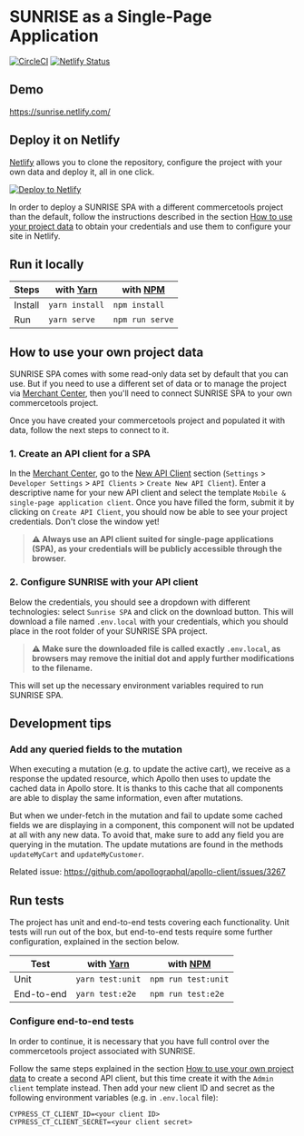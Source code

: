 # SUNRISE as a Single-Page Application

[![CircleCI](https://circleci.com/gh/commercetools/sunrise-spa.svg?style=svg)](https://circleci.com/gh/commercetools/sunrise-spa)
[![Netlify Status](https://api.netlify.com/api/v1/badges/40ae8067-e59d-4c71-a232-8f0b222bc291/deploy-status)](https://app.netlify.com/sites/sunrise/deploys)

## Demo
https://sunrise.netlify.com/

## Deploy it on Netlify
[Netlify](https://www.netlify.com/) allows you to clone the repository, configure the project with your own data and deploy it, all in one click.

[![Deploy to Netlify](https://www.netlify.com/img/deploy/button.svg)](https://app.netlify.com/start/deploy?repository=https://github.com/commercetools/sunrise-spa)

In order to deploy a SUNRISE SPA with a different commercetools project than the default, follow the instructions described in the section [How to use your project data](#how-to-use-your-project-data) to obtain your credentials and use them to configure your site in Netlify.

## Run it locally 

Steps   | with [Yarn](https://yarnpkg.com/)  | with [NPM](https://www.npmjs.com/) |
------- | ---------------------------------- | ---------------------------------- |
Install | `yarn install`                     | `npm install`                      |
Run     | `yarn serve`                       | `npm run serve`                    |


## How to use your own project data
SUNRISE SPA comes with some read-only data set by default that you can use. But if you need to use a different set of data or to manage the project via [Merchant Center](https://mc.commercetools.com/), then you'll need to connect SUNRISE SPA to your own commercetools project.

Once you have created your commercetools project and populated it with data, follow the next steps to connect to it.

### 1. Create an API client for a SPA
In the [Merchant Center](https://mc.commercetools.com/), go to the [New API Client](https://mc.commercetools.com/sunrise-spa-ci/settings/developer/api-clients/now) section (`Settings` > `Developer Settings` > `API Clients` > `Create New API Client`). Enter a descriptive name for your new API client and select the template `Mobile & single-page application client`. Once you have filled the form, submit it by clicking on `Create API Client`, you should now be able to see your project credentials. Don't close the window yet!

> **:warning: Always use an API client suited for single-page applications (SPA), as your credentials will be publicly accessible through the browser.**

### 2. Configure SUNRISE with your API client
Below the credentials, you should see a dropdown with different technologies: select `Sunrise SPA` and click on the download button. This will download a file named `.env.local` with your credentials, which you should place in the root folder of your SUNRISE SPA project.

> **:warning: Make sure the downloaded file is called exactly `.env.local`, as browsers may remove the initial dot and apply further modifications to the filename.**

This will set up the necessary environment variables required to run SUNRISE SPA.

## Development tips

### Add any queried fields to the mutation
When executing a mutation (e.g. to update the active cart), we receive as a response the updated resource, which Apollo then uses to update the cached data in Apollo store. It is thanks to this cache that all components are able to display the same information, even after mutations. 

But when we under-fetch in the mutation and fail to update some cached fields we are displaying in a component, this component will not be updated at all with any new data. To avoid that, make sure to add any field you are querying in the mutation. The update mutations are found in the methods `updateMyCart` and `updateMyCustomer`.

Related issue: https://github.com/apollographql/apollo-client/issues/3267


## Run tests
The project has unit and end-to-end tests covering each functionality. Unit tests will run out of the box, but end-to-end tests require some further configuration, explained in the section below.

Test   | with [Yarn](https://yarnpkg.com/)  | with [NPM](https://www.npmjs.com/) |
------- | ---------------------------------- | ---------------------------------- |
Unit | `yarn test:unit`                     | `npm run test:unit`                      |
End-to-end     | `yarn test:e2e`                       | `npm run test:e2e`                    |

### Configure end-to-end tests
In order to continue, it is necessary that you have full control over the commercetools project associated with SUNRISE.

Follow the same steps explained in the section [How to use your own project data](#how-to-use-your-own-project-data) to create a second API client, but this time create it with the `Admin client` template instead. Then add your new client ID and secret as the following environment variables (e.g. in `.env.local` file): 

```shell
CYPRESS_CT_CLIENT_ID=<your client ID>
CYPRESS_CT_CLIENT_SECRET=<your client secret>
```
